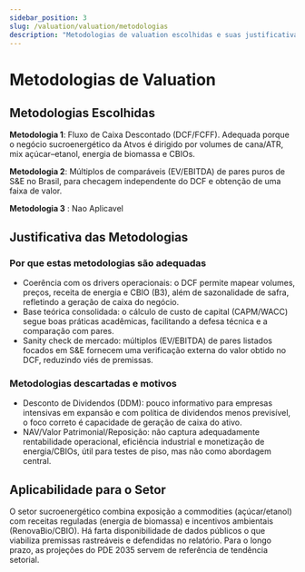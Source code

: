 ```yaml
---
sidebar_position: 3
slug: /valuation/valuation/metodologias
description: "Metodologias de valuation escolhidas e suas justificativas"
---
```


# Metodologias de Valuation

## Metodologias Escolhidas

**Metodologia 1**: Fluxo de Caixa Descontado (DCF/FCFF). Adequada porque o negócio sucroenergético da Atvos é dirigido por volumes de cana/ATR, mix açúcar–etanol, energia de biomassa e CBIOs.

**Metodologia 2**: Múltiplos de comparáveis (EV/EBITDA) de pares puros de S&E no Brasil, para checagem independente do DCF e obtenção de uma faixa de valor.

**Metodologia 3** : Nao Aplicavel

## Justificativa das Metodologias

### Por que estas metodologias são adequadas

- Coerência com os drivers operacionais: o DCF permite mapear volumes, preços, receita de energia e CBIO (B3), além de sazonalidade de safra, refletindo a geração de caixa do negócio.
- Base teórica consolidada: o cálculo de custo de capital (CAPM/WACC) segue boas práticas acadêmicas, facilitando a defesa técnica e a comparação com pares.
- Sanity check de mercado: múltiplos (EV/EBITDA) de pares listados focados em S&E fornecem uma verificação externa do valor obtido no DCF, reduzindo viés de premissas.

### Metodologias descartadas e motivos

- Desconto de Dividendos (DDM): pouco informativo para empresas intensivas em expansão e com política de dividendos menos previsível, o foco correto é capacidade de geração de caixa do ativo.
- NAV/Valor Patrimonial/Reposição: não captura adequadamente rentabilidade operacional, eficiência industrial e monetização de energia/CBIOs, útil para testes de piso, mas não como abordagem central.
## Aplicabilidade para o Setor

O setor sucroenergético combina exposição a commodities (açúcar/etanol) com receitas reguladas (energia de biomassa) e incentivos ambientais (RenovaBio/CBIO). Há farta disponibilidade de dados públicos o que viabiliza premissas rastreáveis e defendidas no relatório. Para o longo prazo, as projeções do PDE 2035 servem de referência de tendência setorial.